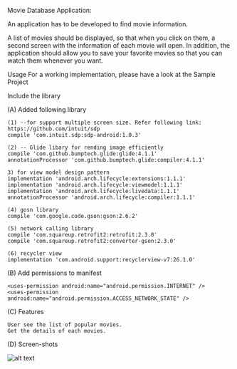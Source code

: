Movie Database Application:

An application has to be developed to find movie information.

A list of movies should be displayed, so that when you click on them, a second screen with the information of each movie will open. In addition, the application should allow you to save your favorite movies so that you can watch them whenever you want.

Usage
For a working implementation, please have a look at the Sample Project

Include the library

   (A) Added following library

    (1) --for support multiple screen size. Refer following link: https://github.com/intuit/sdp
    compile 'com.intuit.sdp:sdp-android:1.0.3'
    
    (2) -- Glide libary for rending image efficiently
    compile 'com.github.bumptech.glide:glide:4.1.1'
    annotationProcessor 'com.github.bumptech.glide:compiler:4.1.1'

    3) for view model design pattern
    implementation 'android.arch.lifecycle:extensions:1.1.1'
    implementation 'android.arch.lifecycle:viewmodel:1.1.1'
    implementation 'android.arch.lifecycle:livedata:1.1.1'
    annotationProcessor 'android.arch.lifecycle:compiler:1.1.1'
    
    (4) gosn library 
    compile 'com.google.code.gson:gson:2.6.2'

    (5) network calling library 
    compile 'com.squareup.retrofit2:retrofit:2.3.0'
    compile 'com.squareup.retrofit2:converter-gson:2.3.0'

    (6) recycler view
    implementation 'com.android.support:recyclerview-v7:26.1.0'
    
 (B) Add permissions to manifest
 
    <uses-permission android:name="android.permission.INTERNET" />
    <uses-permission android:name="android.permission.ACCESS_NETWORK_STATE" />
    
 (C) Features
 
    User see the list of popular movies.
    Get the details of each movies.
    
 (D) Screen-shots
 
 ![alt text](https://user-images.githubusercontent.com/42719144/44632212-7f40b080-a994-11e8-9991-b697c9d5d854.jpg)
    




